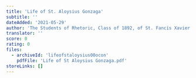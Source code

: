 ```yaml
---
title: 'Life of St. Aloysius Gonzaga'
subtitle: ''
dateAdded: '2021-05-29'
author: 'The Students of Rhetoric, Class of 1892, of St. Fancis Xavier''s College, New York City'
translator: ''
score: 0
rating: 0
files:
  - archiveId: 'lifeofstaloysius00ocon'
    pdfFile: 'Life of St Aloysius Gonzaga.pdf'
storeLinks: []
---
```


